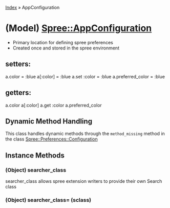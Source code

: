 [Index](../_index.md) » AppConfiguration

# (Model) [Spree::AppConfiguration](http://m.gymplayer.com/app_configuration.rb)
* Primary location for defining spree preferences
* Created once and stored in the spree environment

## setters:
a.color = :blue
a[:color] = :blue
a.set :color = :blue
a.preferred_color = :blue

## getters:
a.color
a[:color]
a.get :color
a.preferred_color

## Dynamic Method Handling
This class handles dynamic methods through the `method_missing` method in the class 
[Spree::Preferences::Configuration](Preferences/Configuration.md#method_missing-instance_method)

## Instance Methods
### (Object) **searcher_class**
searcher_class allows spree extension writers to provide their own Search class

### (Object) **searcher_class=** (sclass)
